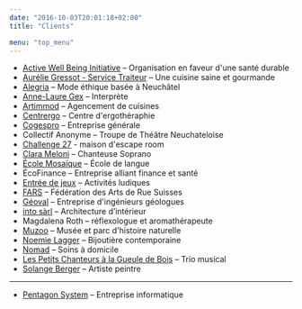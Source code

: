 ```yaml
---
date: "2016-10-03T20:01:18+02:00"
title: "Clients"

menu: "top_menu"
---
```

* [Active Well Being Initiative](http://activewellbeing.org/) – Organisation en faveur d'une santé durable
* [Aurélie Gressot - Service Traiteur](https://www.aurelie-service-traiteur.ch/) – Une cuisine saine et gourmande
* [Alegria](http://www.alegria-mode.ch/) – Mode éthique basée à Neuchâtel
* [Anne-Laure Gex](http://annelauregex.ch/) – Interprète
* [Artimmod](http://www.artimmod.ch/) – Agencement de cuisines
* [Centrergo](https://ergotherapiecdf.wordpress.com/) – Centre d'ergothéraphie
* [Cogespro](http://www.cogespro.ch/) – Entreprise générale
* Collectif Anonyme – Troupe de Théâtre Neuchateloise
* [Challenge 27](https://challenge27.ch/) - maison d'escape room
* [Clara Meloni](http://www.clarameloni.com/) – Chanteuse Soprano
* [École Mosaïque](http://ecolemosaique.ch/) – École de langue
* ÉcoFinance – Entreprise alliant finance et santé
* [Entrée de jeux](http://www.entree-de-jeux.ch) – Activités ludiques
* [FARS](http://www.federation-arts-rue.ch/) – Fédération des Arts de Rue Suisses
* [Géoval](https://www.geoval.ch/) – Entreprise d'ingénieurs géologues
* [into sàrl](http://www.intosarl.ch/) – Architecture d’intérieur
* Magdalena Roth – réflexologue et aromathérapeute
* [Muzoo](https://muzoo.ch/) – Musée et parc d'histoire naturelle
* [Noemie Lagger](http://noemielagger.ch/) – Bijoutière contemporaine
* [Nomad](http://www.nomad-ne.ch/) – Soins à domicile
* [Les Petits Chanteurs à la Gueule de Bois](https://www.pcgb.ch/) – Trio musical
* [Solange Berger](http://art-berger.ch/) – Artiste peintre

_____________________________
* [Pentagon System](http://www.pentagon-system.ch/) – Entreprise informatique


